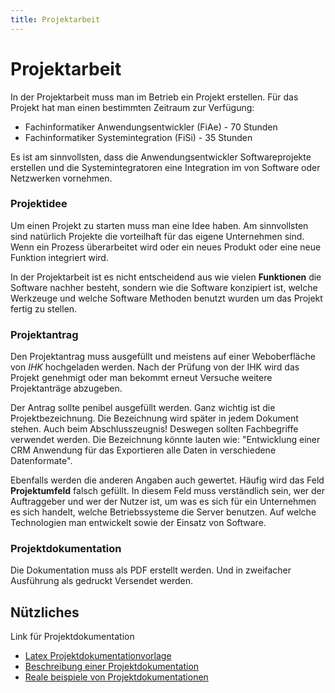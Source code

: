 ```yaml
---
title: Projektarbeit
---
```


# Projektarbeit

In der Projektarbeit muss man im Betrieb ein Projekt erstellen. Für das
Projekt hat man einen bestimmten Zeitraum zur Verfügung:

-   Fachinformatiker Anwendungsentwickler (FiAe) - 70 Stunden
-   Fachinformatiker Systemintegration (FiSi) - 35 Stunden

Es ist am sinnvollsten, dass die Anwendungsentwickler Softwareprojekte
erstellen und die Systemintegratoren eine Integration im von Software
oder Netzwerken vornehmen.

### Projektidee

Um einen Projekt zu starten muss man eine Idee haben. Am sinnvollsten
sind natürlich Projekte die vorteilhaft für das eigene Unternehmen sind.
Wenn ein Prozess überarbeitet wird oder ein neues Produkt oder eine neue
Funktion integriert wird.

In der Projektarbeit ist es nicht entscheidend aus wie vielen
**Funktionen** die Software nachher besteht, sondern wie die Software
konzipiert ist, welche Werkzeuge und welche Software Methoden benutzt
wurden um das Projekt fertig zu stellen.

### Projektantrag

Den Projektantrag muss ausgefüllt und meistens auf einer Weboberfläche von *IHK*
hochgeladen werden. Nach der Prüfung von der IHK wird das Projekt
genehmigt oder man bekommt erneut Versuche weitere Projektanträge
abzugeben.

Der Antrag sollte penibel ausgefüllt werden. Ganz wichtig ist die
Projektbezeichnung. Die Bezeichnung wird später in jedem Dokument
stehen. Auch beim Abschlusszeugnis! Deswegen sollten Fachbegriffe
verwendet werden. Die Bezeichnung könnte lauten wie: "Entwicklung einer
CRM Anwendung für das Exportieren alle Daten in verschiedene
Datenformate".

Ebenfalls werden die anderen Angaben auch gewertet. Häufig wird das Feld
**Projektumfeld** falsch gefüllt. In diesem Feld muss verständlich sein,
wer der Auftraggeber und wer der Nutzer ist, um was es sich für ein
Unternehmen es sich handelt, welche Betriebssysteme die Server benutzen.
Auf welche Technologien man entwickelt sowie der Einsatz von Software.

### Projektdokumentation

Die Dokumentation muss als PDF erstellt werden. Und in zweifacher
Ausführung als gedruckt Versendet werden.

## Nützliches

Link für Projektdokumentation

-   [Latex Projektdokumentationvorlage](https://blog.stefan-macke.com/2012/02/09/latex-vorlage-fuer-ihk-projektdokumentationen-zum-fachinformatiker-anwendungsentwicklung/)
-   [Beschreibung einer Projektdokumentation](http://fiae.rcmd.org/)
-   [Reale beispiele von Projektdokumentationen](https://pruefungsausschuss.de/)
